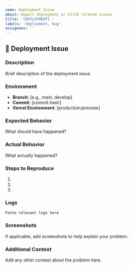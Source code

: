 ```yaml
---
name: Deployment Issue
about: Report deployment or CI/CD related issues
title: '[DEPLOYMENT] '
labels: 'deployment, bug'
assignees: ''
---
```


## 🚀 Deployment Issue

### Description
Brief description of the deployment issue.

### Environment
- **Branch**: [e.g., main, develop]
- **Commit**: [commit hash]
- **Vercel Environment**: [production/preview]

### Expected Behavior
What should have happened?

### Actual Behavior
What actually happened?

### Steps to Reproduce
1. 
2. 
3. 

### Logs
```
Paste relevant logs here
```

### Screenshots
If applicable, add screenshots to help explain your problem.

### Additional Context
Add any other context about the problem here.

